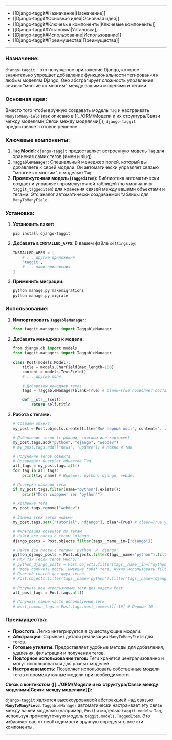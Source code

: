 -- -
*   [[Django-taggit#Назначение|Назначение]]
*   [[Django-taggit#Основная идея|Основная идея]]
*   [[Django-taggit#Ключевые компоненты|Ключевые компоненты]]
*   [[Django-taggit#Установка|Установка]]
*   [[Django-taggit#Использование|Использование]]
*   [[Django-taggit#Преимущества|Преимущества]]
-- -
### **Назначение:**


`django-taggit` - это популярное приложение Django, которое значительно упрощает добавление функциональности тегирования к любым моделям Django. Оно абстрагирует сложность управления связью "многие ко многим" между вашими моделями и тегами.

 ### **Основная идея:**

Вместо того чтобы вручную создавать модель `Tag` и настраивать `ManyToManyField` (как описано в [[../ORM/Модели и их структура/Связи между моделями|Связи между моделями]]), `django-taggit` предоставляет готовое решение.

### **Ключевые компоненты:**

1.  **`Tag` Model:** `django-taggit` предоставляет встроенную модель `Tag` для хранения самих тегов (имен и slug).
2.  **`TaggableManager`:** Специальный менеджер полей, который вы добавляете к своей модели. Он автоматически управляет связью "многие ко многим" с моделью `Tag`.
3.  **Промежуточная модель (`TaggedItem`):** Библиотека автоматически создает и управляет промежуточной таблицей (по умолчанию `taggit_taggeditem`) для хранения связей между вашими объектами и тегами. Это аналог автоматически создаваемой таблицы для `ManyToManyField`.

### **Установка:**

1.  **Установить пакет:**
    ```bash
    pip install django-taggit
    ```
2.  **Добавить в `INSTALLED_APPS`:**
    В вашем файле `settings.py`:
    ```python
    INSTALLED_APPS = [
        # ... другие приложения
        'taggit',
        # ... ваши приложения
    ]
    ```
3.  **Применить миграции:**
    ```bash
    python manage.py makemigrations
    python manage.py migrate
    ```

### **Использование:**

1.  **Импортировать `TaggableManager`:**
    ```python
    from taggit.managers import TaggableManager
    ```
2.  **Добавить менеджер к модели:**
    ```python
    from django.db import models
    from taggit.managers import TaggableManager

    class Post(models.Model):
        title = models.CharField(max_length=100)
        content = models.TextField()
        # ... другие поля

        # Добавляем менеджер тегов
        tags = TaggableManager(blank=True) # blank=True позволяет постам не иметь тегов

        def __str__(self):
            return self.title
    ```
3.  **Работа с тегами:**
    ```python
    # Создаем объект
    my_post = Post.objects.create(title="Мой первый пост", content="...")

    # Добавление тегов (строками, списком или кортежем)
    my_post.tags.add("python", "django", "webdev")
    # my_post.tags.add(["news", "update"]) # Можно и так

    # Получение тегов объекта
    # Возвращает QuerySet объектов Tag
    all_tags = my_post.tags.all()
    for tag in all_tags:
        print(tag.name) # Выведет: python, django, webdev

    # Проверка наличия тега
    if my_post.tags.filter(name="python").exists():
        print("Пост содержит тег 'python'")

    # Удаление тега
    my_post.tags.remove("webdev")

    # Замена всех тегов новыми
    my_post.tags.set(["tutorial", "django"], clear=True) # clear=True удалит старые перед добавлением

    # Фильтрация объектов по тегам
    # Найти все посты с тегом 'django'
    django_posts = Post.objects.filter(tags__name__in=["django"])

    # Найти все посты с тегами 'python' И 'django'
    python_django_posts = Post.objects.filter(tags__name="python").filter(tags__name="django")
    # Или так (если тегов много):
    # python_django_posts = Post.objects.filter(tags__name__in=["python", "django"]).distinct()
    # Чтобы получить посты, имеющие *оба* тега, нужно использовать filter дважды или агрегацию.
    # Простой способ для двух тегов:
    # Post.objects.filter(tags__name='python').filter(tags__name='django')

    # Получить все используемые теги для модели Post
    all_post_tags = Post.tags.all()

    # Получить самые часто используемые теги
    # most_common_tags = Post.tags.most_common()[:10] # Первые 10
    ```

### **Преимущества:**

*   **Простота:** Легко интегрируется в существующие модели.
*   **Абстракция:** Скрывает детали реализации `ManyToManyField` для тегов.
*   **Готовые утилиты:** Предоставляет удобные методы для добавления, удаления, фильтрации и получения тегов.
*   **Повторное использование тегов:** Теги хранятся централизованно и могут использоваться для разных моделей.
*   **Настраиваемость:** Позволяет использовать собственные модели тегов и промежуточные модели при необходимости.

**Связь с контекстом ([[../ORM/Модели и их структура/Связи между моделями|Связи между моделями]]):**

`django-taggit` является высокоуровневой абстракцией над связью **`ManyToManyField`**. `TaggableManager` автоматически настраивает эту связь между вашей моделью (например, `Post`) и моделью `taggit.models.Tag`, используя промежуточную модель `taggit.models.TaggedItem`. Это избавляет вас от необходимости вручную определять все эти компоненты.

***


